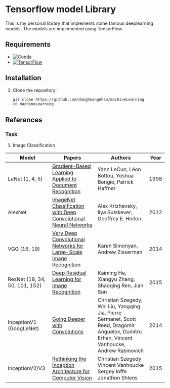 # Tensorflow model Library

This is my personal library that implements some famous deeplearning models. The models are implemented using TensorFlow .

## Requirements

- ![Conda](https://img.shields.io/badge/Conda-4.13.0-brightgreen)
- [![TensorFlow](https://img.shields.io/badge/TensorFlow-2.8.0-blue?logo=tensorflow)](https://tensorflow.org/)

## Installation

1. Clone the repository:

   ```bash
   git clone https://github.com/danghoangnhan/machineLearning
   cd machineLearning
   ```


## References
### Task 
   1. Image Classification

| Model                   | Papers                                                                                                   | Authors                                              | Year |
|-------------------------|------------------------------------------------------------------------------------------------------------------------|------------------------------------------------------|------|
| LeNet (1, 4, 5)         | [Gradient-Based Learning Applied to Document Recognition](http://yann.lecun.com/exdb/publis/pdf/lecun-01a.pdf)          | Yann LeCun, Léon Bottou, Yoshua Bengio, Patrick Haffner | 1998 |
| AlexNet                 | [ImageNet Classification with Deep Convolutional Neural Networks](https://papers.nips.cc/paper/4824-imagenet-classification-with-deep-convolutional-neural-networks.pdf) | Alex Krizhevsky, Ilya Sutskever, Geoffrey E. Hinton    | 2012 |
| VGG (16, 19)            | [Very Deep Convolutional Networks for Large-Scale Image Recognition](https://arxiv.org/abs/1409.1556)                    | Karen Simonyan, Andrew Zisserman                      | 2014 |
| ResNet (18, 34, 50, 101, 152) | [Deep Residual Learning for Image Recognition](https://arxiv.org/abs/1512.03385)                                       | Kaiming He, Xiangyu Zhang, Shaoqing Ren, Jian Sun      | 2015 |
| InceptionV1 (GoogLeNet) | [Going Deeper with Convolutions](https://arxiv.org/abs/1409.4842)                                                      | Christian Szegedy, Wei Liu, Yangqing Jia, Pierre Sermanet, Scott Reed, Dragomir Anguelov, Dumitru Erhan, Vincent Vanhoucke, Andrew Rabinovich | 2014 |
| InceptionV2/V3          | [Rethinking the Inception Architecture for Computer Vision](https://arxiv.org/pdf/1512.00567v3.pdf)             |Christian Szegedy Vincent Vanhoucke Sergey Ioffe Jonathon Shlens | 2015 |
